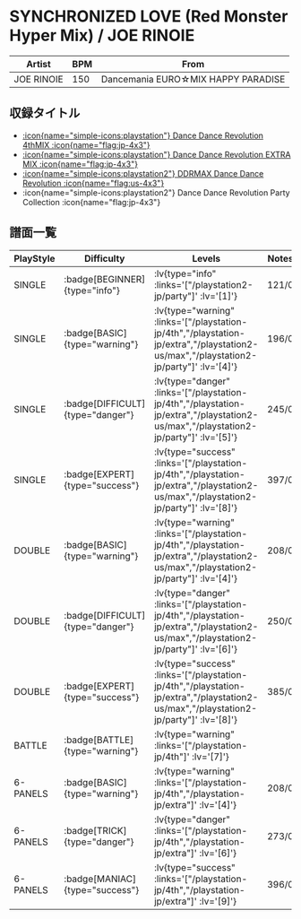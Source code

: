 # SYNCHRONIZED LOVE (Red Monster Hyper Mix) / JOE RINOIE

|Artist|BPM|From|
|------|---|----|
|JOE RINOIE|150|Dancemania EURO☆MIX HAPPY PARADISE|

## 収録タイトル

- [ :icon{name="simple-icons:playstation"} Dance Dance Revolution 4thMIX :icon{name="flag:jp-4x3"} ](/playstation-jp/4th)
- [ :icon{name="simple-icons:playstation"} Dance Dance Revolution EXTRA MIX :icon{name="flag:jp-4x3"} ](/playstation-jp/extra)
- [ :icon{name="simple-icons:playstation2"} DDRMAX Dance Dance Revolution :icon{name="flag:us-4x3"} ](/playstation2-us/max)
- :icon{name="simple-icons:playstation2"} Dance Dance Revolution Party Collection :icon{name="flag:jp-4x3"}

## 譜面一覧

|PlayStyle|Difficulty|Levels|Notes|Movie|
|---------|----------|------|-----|-----|
|SINGLE| :badge[BEGINNER]{type="info"} | :lv{type="info" :links='["/playstation2-jp/party"]' :lv='[1]'} |121/0||
|SINGLE| :badge[BASIC]{type="warning"} | :lv{type="warning" :links='["/playstation-jp/4th","/playstation-jp/extra","/playstation2-us/max","/playstation2-jp/party"]' :lv='[4]'} |196/0||
|SINGLE| :badge[DIFFICULT]{type="danger"} | :lv{type="danger" :links='["/playstation-jp/4th","/playstation-jp/extra","/playstation2-us/max","/playstation2-jp/party"]' :lv='[5]'} |245/0||
|SINGLE| :badge[EXPERT]{type="success"} | :lv{type="success" :links='["/playstation-jp/4th","/playstation-jp/extra","/playstation2-us/max","/playstation2-jp/party"]' :lv='[8]'} |397/0||
|DOUBLE| :badge[BASIC]{type="warning"} | :lv{type="warning" :links='["/playstation-jp/4th","/playstation-jp/extra","/playstation2-us/max","/playstation2-jp/party"]' :lv='[4]'} |208/0||
|DOUBLE| :badge[DIFFICULT]{type="danger"} | :lv{type="danger" :links='["/playstation-jp/4th","/playstation-jp/extra","/playstation2-us/max","/playstation2-jp/party"]' :lv='[6]'} |250/0||
|DOUBLE| :badge[EXPERT]{type="success"} | :lv{type="success" :links='["/playstation-jp/4th","/playstation-jp/extra","/playstation2-us/max","/playstation2-jp/party"]' :lv='[8]'} |385/0||
|BATTLE| :badge[BATTLE]{type="warning"} | :lv{type="warning" :links='["/playstation-jp/4th"]' :lv='[7]'} |||
|6-PANELS| :badge[BASIC]{type="warning"} | :lv{type="warning" :links='["/playstation-jp/4th","/playstation-jp/extra"]' :lv='[4]'} |208/0||
|6-PANELS| :badge[TRICK]{type="danger"} | :lv{type="danger" :links='["/playstation-jp/4th","/playstation-jp/extra"]' :lv='[6]'} |273/0||
|6-PANELS| :badge[MANIAC]{type="success"} | :lv{type="success" :links='["/playstation-jp/4th","/playstation-jp/extra"]' :lv='[9]'} |396/0||
